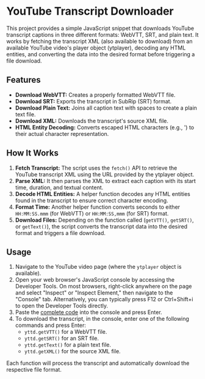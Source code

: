 # YouTube Transcript Downloader

This project provides a simple JavaScript snippet that downloads YouTube transcript captions in three different formats: WebVTT, SRT, and plain text. It works by fetching the transcript XML (also available to download) from an available YouTube video's player object (ytplayer), decoding any HTML entities, and converting the data into the desired format before triggering a file download.

## Features

- **Download WebVTT:** Creates a properly formatted WebVTT file.
- **Download SRT:** Exports the transcript in SubRip (SRT) format.
- **Download Plain Text:** Joins all caption text with spaces to create a plain text file.
- **Download XML:** Downloads the transcript's source XML file.
- **HTML Entity Decoding:** Converts escaped HTML characters (e.g., &#39;) to their actual character representation.

## How It Works

1. **Fetch Transcript:** The script uses the `fetch()` API to retrieve the YouTube transcript XML using the URL provided by the ytplayer object.
2. **Parse XML:** It then parses the XML to extract each caption with its start time, duration, and textual content.
3. **Decode HTML Entities:** A helper function decodes any HTML entities found in the transcript to ensure correct character encoding.
4. **Format Time:** Another helper function converts seconds to either `HH:MM:SS.mmm` (for WebVTT) or `HH:MM:SS,mmm` (for SRT) format.
5. **Download Files:** Depending on the function called (`getVTT()`, `getSRT()`, or `getText()`), the script converts the transcript data into the desired format and triggers a file download.

## Usage

1. Navigate to the YouTube video page (where the `ytplayer` object is available).
2. Open your web browser's JavaScript console by accessing the Developer Tools. On most browsers, right-click anywhere on the page and select "Inspect" or "Inspect Element," then navigate to the "Console" tab. Alternatively, you can typically press F12 or Ctrl+Shift+i to open the Developer Tools directly.
3. Paste the [complete code](./youtube-transcript-downloader.js) into the console and press Enter.
4. To download the transcript, in the console, enter one of the following commands and press Enter:
   - `yttd.getVTT()` for a WebVTT file.
   - `yttd.getSRT()` for an SRT file.
   - `yttd.getText()` for a plain text file.
   - `yttd.getXML()` for the source XML file.

Each function will process the transcript and automatically download the respective file format.
